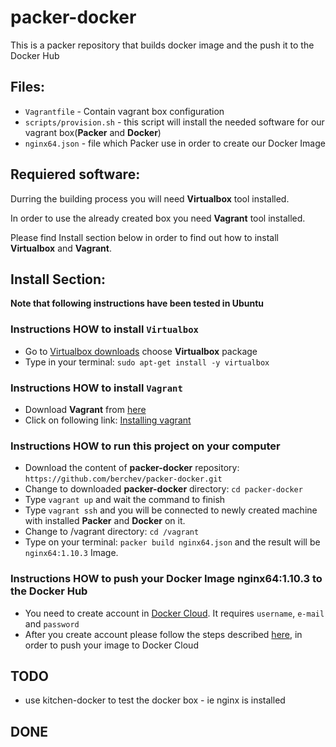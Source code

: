 # packer-docker
This is a packer repository that builds docker image and the push it to the Docker Hub

## Files:
- `Vagrantfile` - Contain vagrant box configuration
- `scripts/provision.sh` - this script will install the needed software for our vagrant box(**Packer** and **Docker**)
- `nginx64.json` - file which Packer use in order to create our Docker Image

## Requiered software:

Durring the building process you will need  **Virtualbox** tool installed.

In order to use the already created box you need **Vagrant** tool installed.

Please find Install section below in order to find out how to install **Virtualbox** and **Vagrant**.


## Install Section:
**Note that following instructions have been tested in Ubuntu**

### Instructions HOW to install `Virtualbox`
- Go to [Virtualbox downloads](https://www.virtualbox.org/wiki/Linux_Downloads) choose **Virtualbox** package
- Type in your terminal: `sudo apt-get install -y virtualbox `

### Instructions HOW to install `Vagrant`
- Download **Vagrant** from [here](https://www.vagrantup.com/downloads.html)
- Click on following link: [Installing vagrant](https://www.vagrantup.com/docs/installation/)

### Instructions HOW to run this project on your computer
- Download the content of **packer-docker** repository: `https://github.com/berchev/packer-docker.git`
- Change to downloaded **packer-docker** directory: `cd packer-docker`
- Type `vagrant up` and wait the command to finish
- Type `vagrant ssh` and you will be connected to newly created machine with installed **Packer** and **Docker** on it.
- Change to /vagrant directory: `cd /vagrant`
- Type on your terminal: `packer build nginx64.json` and the result will be `nginx64:1.10.3` Image.

### Instructions HOW to push your Docker Image **nginx64:1.10.3** to the Docker Hub
- You need to create account in [Docker Cloud]( https://cloud.docker.com/). It requires `username`, `e-mail` and `password`
- After you create account please follow the steps described [here](https://docs.docker.com/docker-cloud/builds/push-images/), in order to push your image to Docker Cloud

## TODO
- use kitchen-docker to test the docker box - ie nginx is installed

## DONE
